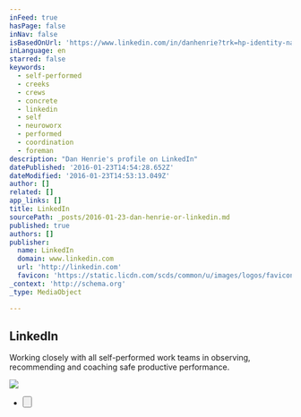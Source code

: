```yaml
---
inFeed: true
hasPage: false
inNav: false
isBasedOnUrl: 'https://www.linkedin.com/in/danhenrie?trk=hp-identity-name'
inLanguage: en
starred: false
keywords:
  - self-performed
  - creeks
  - crews
  - concrete
  - linkedin
  - self
  - neuroworx
  - performed
  - coordination
  - foreman
description: "Dan Henrie's profile on LinkedIn"
datePublished: '2016-01-23T14:54:28.652Z'
dateModified: '2016-01-23T14:53:13.049Z'
author: []
related: []
app_links: []
title: LinkedIn
sourcePath: _posts/2016-01-23-dan-henrie-or-linkedin.md
published: true
authors: []
publisher:
  name: LinkedIn
  domain: www.linkedin.com
  url: 'http://linkedin.com'
  favicon: 'https://static.licdn.com/scds/common/u/images/logos/favicons/v1/favicon.ico'
_context: 'http://schema.org'
_type: MediaObject

---
```

<article style=""><h1>LinkedIn</h1><p>Working closely with all self-performed work teams in observing, recommending and coaching safe productive performance.</p><img src="https://s3-us-west-2.amazonaws.com/the-grid-img/p/08279c751a3727984ce465812c33d483d26f9718.jpg" /></article>

* <button style=""><p data-grid-id="c80b7d1a-32bb-42ee-9a96-797a0b7a4839"></p></button>